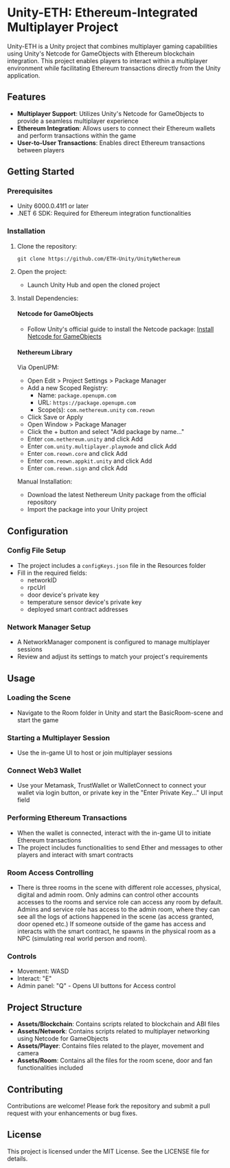 # Unity-ETH: Ethereum-Integrated Multiplayer Project

Unity-ETH is a Unity project that combines multiplayer gaming capabilities using Unity's Netcode for GameObjects with Ethereum blockchain integration. This project enables players to interact within a multiplayer environment while facilitating Ethereum transactions directly from the Unity application.

## Features

- **Multiplayer Support**: Utilizes Unity's Netcode for GameObjects to provide a seamless multiplayer experience
- **Ethereum Integration**: Allows users to connect their Ethereum wallets and perform transactions within the game
- **User-to-User Transactions**: Enables direct Ethereum transactions between players

## Getting Started

### Prerequisites

- Unity 6000.0.41f1 or later
- .NET 6 SDK: Required for Ethereum integration functionalities

### Installation

1. Clone the repository:
   ```
   git clone https://github.com/ETH-Unity/UnityNethereum
   ```

2. Open the project:
   - Launch Unity Hub and open the cloned project

3. Install Dependencies:

   #### Netcode for GameObjects
   - Follow Unity's official guide to install the Netcode package: [Install Netcode for GameObjects](https://docs-multiplayer.unity3d.com/netcode/current/installation/index.html)

   #### Nethereum Library
   Via OpenUPM:
   - Open Edit > Project Settings > Package Manager
   - Add a new Scoped Registry:
     - Name: `package.openupm.com`
     - URL: `https://package.openupm.com`
     - Scope(s): `com.nethereum.unity` `com.reown`
   - Click Save or Apply
   - Open Window > Package Manager
   - Click the + button and select "Add package by name..."
   - Enter `com.nethereum.unity` and click Add
   - Enter `com.unity.multiplayer.playmode` and click Add
   - Enter `com.reown.core` and click Add
   - Enter `com.reown.appkit.unity` and click Add
   - Enter `com.reown.sign` and click Add

   Manual Installation:
   - Download the latest Nethereum Unity package from the official repository
   - Import the package into your Unity project

## Configuration

### Config File Setup

- The project includes a `configKeys.json` file in the Resources folder
- Fill in the required fields:
  - networkID
  - rpcUrl
  - door device's private key
  - temperature sensor device's private key
  - deployed smart contract addresses

### Network Manager Setup

- A NetworkManager component is configured to manage multiplayer sessions
- Review and adjust its settings to match your project's requirements

## Usage

### Loading the Scene

- Navigate to the Room folder in Unity and start the BasicRoom-scene and start the game

### Starting a Multiplayer Session

- Use the in-game UI to host or join multiplayer sessions

### Connect Web3 Wallet

- Use your Metamask, TrustWallet or WalletConnect to connect your wallet via login button, or private key in the "Enter Private Key..." UI input field

### Performing Ethereum Transactions

- When the wallet is connected, interact with the in-game UI to initiate Ethereum transactions
- The project includes functionalities to send Ether and messages to other players and interact with smart contracts

### Room Access Controlling

- There is three rooms in the scene with different role accesses, physical, digital and admin room. Only admins can control other accounts accesses to the rooms and service role can access any room by default. Admins and service role has access to the admin room, where they can see all the logs of actions happened in the scene (as access granted, door opened etc.) If someone outside of the game has access and interacts with the smart contract, he spawns in the physical room as a NPC (simulating real world person and room). 

### Controls

- Movement: WASD
- Interact: "E"
- Admin panel: "Q" - Opens UI buttons for Access control

## Project Structure

- **Assets/Blockchain**: Contains scripts related to blockchain and ABI files
- **Assets/Network**: Contains scripts related to multiplayer networking using Netcode for GameObjects
- **Assets/Player**: Contains files related to the player, movement and camera
- **Assets/Room**: Contains all the files for the room scene, door and fan functionalities included

## Contributing

Contributions are welcome! Please fork the repository and submit a pull request with your enhancements or bug fixes.

## License

This project is licensed under the MIT License. See the LICENSE file for details.
